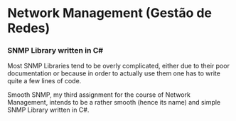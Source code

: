 # Network Management (Gestão de Redes)

### SNMP Library written in C#

Most SNMP Libraries tend to be overly complicated, either due to their poor documentation or because in order to actually use them one has to write quite a few lines of code. 

Smooth SNMP, my third assignment for the course of Network Management, intends to be a rather smooth (hence its name) and simple SNMP Library written in C#.

